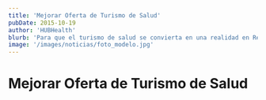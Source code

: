 ```yaml
---
title: 'Mejorar Oferta de Turismo de Salud'
pubDate: 2015-10-19
author: 'HUBHealth'
blurb: 'Para que el turismo de salud se convierta en una realidad en República Dominicana se requiere la colaboración, entrega y esfuerzos de diversos sectores comprometidos con una sola causa.'
image: '/images/noticias/foto_modelo.jpg'
---
```


# Mejorar Oferta de Turismo de Salud
